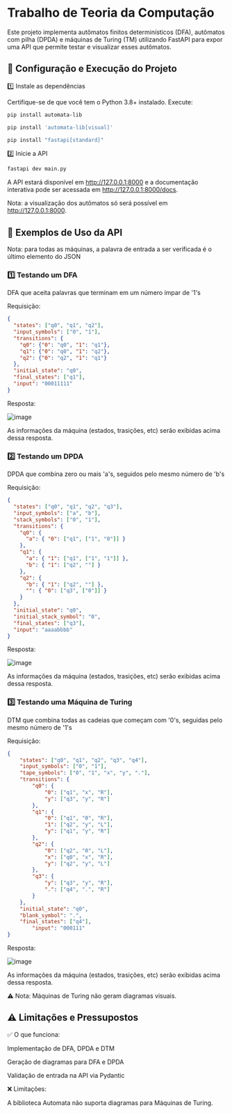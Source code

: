 <h1>Trabalho de Teoria da Computação</h1>

Este projeto implementa autômatos finitos determinísticos (DFA), autômatos com pilha (DPDA) e máquinas de Turing (TM) utilizando FastAPI para expor uma API que permite testar e visualizar esses autômatos. 

<h2>🚀 Configuração e Execução do Projeto</h2>

1️⃣ Instale as dependências

Certifique-se de que você tem o Python 3.8+ instalado. Execute:
```sh
pip install automata-lib
```

```sh
pip install 'automata-lib[visual]'
```

```sh
pip install "fastapi[standard]"
```

2️⃣ Inicie a API

```sh
fastapi dev main.py
```

A API estará disponível em http://127.0.0.1:8000 e a documentação interativa pode ser acessada em http://127.0.0.1:8000/docs.

Nota: a visualização dos autômatos só será possível em http://127.0.0.1:8000. 

<h2>📌 Exemplos de Uso da API</h2>

Nota: para todas as máquinas, a palavra de entrada a ser verificada é o último elemento do JSON

<h3>1️⃣ Testando um DFA</h3>

DFA que aceita palavras que terminam em um número ímpar de '1's

Requisição:
```json
{
  "states": ["q0", "q1", "q2"],
  "input_symbols": ["0", "1"],
  "transitions": {
    "q0": {"0": "q0", "1": "q1"},
    "q1": {"0": "q0", "1": "q2"},
    "q2": {"0": "q2", "1": "q1"}
  },
  "initial_state": "q0",
  "final_states": ["q1"],
  "input": "00011111"
}
```

Resposta:

![image](https://github.com/user-attachments/assets/2e0924f4-4336-4b1c-921a-c82e4f269d81)

As informações da máquina (estados, trasições, etc) serão exibidas acima dessa resposta.


<h3>2️⃣ Testando um DPDA</h3>

DPDA que combina zero ou mais 'a's, seguidos pelo mesmo número de 'b's

Requisição:
```json
{
  "states": ["q0", "q1", "q2", "q3"],
  "input_symbols": ["a", "b"],
  "stack_symbols": ["0", "1"],
  "transitions": {
    "q0": {
      "a": { "0": ["q1", ["1", "0"]] }
    },
    "q1": {
      "a": { "1": ["q1", ["1", "1"]] },
      "b": { "1": ["q2", ""] }
    },
    "q2": {
      "b": { "1": ["q2", ""] },
      "": { "0": ["q3", ["0"]] }
    }
  },
  "initial_state": "q0",
  "initial_stack_symbol": "0",
  "final_states": ["q3"],
  "input": "aaaabbbb"
}
```

Resposta:

![image](https://github.com/user-attachments/assets/c0e3829d-a368-484d-9a04-9a4eea984672)

As informações da máquina (estados, trasições, etc) serão exibidas acima dessa resposta.


<h3>3️⃣ Testando uma Máquina de Turing</h3>

DTM que combina todas as cadeias que começam com '0's, seguidas pelo mesmo número de '1's

Requisição:
```json
{
    "states": ["q0", "q1", "q2", "q3", "q4"],
    "input_symbols": ["0", "1"],
    "tape_symbols": ["0", "1", "x", "y", "."],
    "transitions": {
        "q0": {
            "0": ["q1", "x", "R"],
            "y": ["q3", "y", "R"]
        },
        "q1": {
            "0": ["q1", "0", "R"],
            "1": ["q2", "y", "L"],
            "y": ["q1", "y", "R"]
        },
        "q2": {
            "0": ["q2", "0", "L"],
            "x": ["q0", "x", "R"],
            "y": ["q2", "y", "L"]
        },
        "q3": {
            "y": ["q3", "y", "R"],
            ".": ["q4", ".", "R"]
        }
    },
    "initial_state": "q0",
    "blank_symbol": ".",
    "final_states": ["q4"],
		"input": "000111"
}
```

Resposta:

![image](https://github.com/user-attachments/assets/dca6f842-6c66-4ee1-ad0e-f2c2fb093221)

As informações da máquina (estados, trasições, etc) serão exibidas acima dessa resposta.

⚠️ Nota: Máquinas de Turing não geram diagramas visuais.

<h2>⚠️ Limitações e Pressupostos</h2>

✅ O que funciona:

Implementação de DFA, DPDA e DTM

Geração de diagramas para DFA e DPDA

Validação de entrada na API via Pydantic

❌ Limitações:

A biblioteca Automata não suporta diagramas para Máquinas de Turing.
